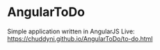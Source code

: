 # AngularToDo
Simple application written in AngularJS
Live: https://chuddyni.github.io/AngularToDo/to-do.html
